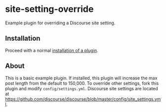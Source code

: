 # site-setting-override

Example plugin for overriding a Discourse site setting.

## Installation

Proceed with a normal [installation of a plugin](https://meta.discourse.org/t/install-a-plugin/19157?u=jomaxro).


## About

This is a basic example plugin. If installed, this plugin will increase the max post length from the default to 150,000. To override other settings, fork this plugin and modify `config/settings.yml`. Discourse site settings are located at https://github.com/discourse/discourse/blob/master/config/site_settings.yml.
